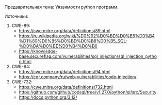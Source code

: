 Предварительная тема:
	Уязвимости python программ.

Источники:
1. CWE-89:
	- https://cwe.mitre.org/data/definitions/89.html
	- https://ru.wikipedia.org/wiki/%D0%92%D0%BD%D0%B5%D0%B4%D1%80%D0%B5%D0%BD%D0%B8%D0%B5_SQL-%D0%BA%D0%BE%D0%B4%D0%B0
	- https://knowledge-base.secureflag.com/vulnerabilities/sql_injection/sql_injection_python.html
2. CWE-94:
	- https://cwe.mitre.org/data/definitions/94.html
	- https://cqr.company/ru/web-vulnerabilities/code-injection/
3. CWE-732:
	- https://cwe.mitre.org/data/definitions/732.html
	- https://github.com/github/codeql/tree/v1.27.0/python/ql/src/Security
	- https://docs.python.org/3.12/

